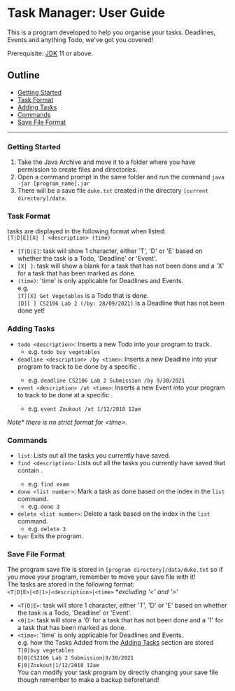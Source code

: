 # Task Manager: User Guide

This is a program developed to help you organise your tasks. Deadlines, Events and anything Todo, we've got you covered!


Prerequisite: [JDK](https://www.oracle.com/java/technologies/downloads/ "Java Development Kit") 11 or above.

## Outline
* [Getting Started](#Getting-Started)
* [Task Format](#Task-Format)
* [Adding Tasks](#Adding-Tasks)
* [Commands](#Commands)
* [Save File Format](#Save-File-Format)

-------------------------------
### Getting Started
1. Take the Java Archive and move it to a folder where you have permission to create files and directories.
2. Open a command prompt in the same folder and run the command `java -jar [program_name].jar`
3. There will be a save file `duke.txt` created in the directory `[current directory]/data`.

### Task Format
tasks are displayed in the following format when listed:  
`[T|D|E][X| ] <description> (time)` 
* `[T|D|E]`: task will show 1 character, either 'T', 'D' or 'E' based on whether the task is a Todo, 'Deadline' or 'Event'.  
* `[X| ]`: task will show a blank for a task that has not been done and a 'X' for a task that has been marked as done. 
* `(time)`: 'time' is only applicable for Deadlines and Events.  
  e.g.  
`[T][X] Get Vegetables` is a Todo that is done.  
`[D][ ] CS2106 Lab 2 (/by: 28/09/2021)` Is a Deadline that has not been done yet!

### Adding Tasks
* `todo <description>`: Inserts a new Todo into your program to track.
  * e.g. `todo buy vegetables`
* `deadline <description> /by <time>`: Inserts a new Deadline into your program to track to be done by a specific <time>.
   * e.g. `deadline CS2106 Lab 2 Submission /by 9/30/2021`
* `event <description> /at <time>`: Inserts a new Event into your program to track to be done at a specific <time>.
   * e.g. `event Zoukout /at 1/12/2018 12am`
<div style="text-align: left"><i>Note* there is no strict format for &lt;time&gt;.</i></div>

### Commands
* `list`: Lists out all the tasks you currently have saved.
* `find <description>`: Lists out all the tasks you currently have saved that contain <description>.
  * e.g. `find exam`
* `done <list number>`: Mark a task as done based on the index in the `list` command.
  * e.g. `done 3`
* `delete <list number>`: Delete a task based on the index in the `list` command.
  * e.g. `delete 3`
* `bye`: Exits the program.  

### Save File Format
The program save file is stored in `[program directory]/data/duke.txt` so if you move your program, remember to move your save file with it!  
The tasks are stored in the following format:  
`<T|D|E>|<0|1>|<description>|<time>` **excluding '<' and '>'*
* `<T|D|E>`: task will store 1 character, either 'T', 'D' or 'E' based on whether the task is a Todo, 'Deadline' or 'Event'.
* `<0|1>`: task will store a '0' for a task that has not been done and a '1' for a task that has been marked as done.
* `<time>`: 'time' is only applicable for Deadlines and Events.  
  e.g. how the Tasks Added from the [Adding Tasks](#Adding-Tasks) section are stored  
`T|0|buy vegetables`  
`D|0|CS2106 Lab 2 Submission|9/30/2021`  
`E|0|Zoukout|1/12/2018 12am`  
You can modify your task program by directly changing your save file though remember to make a backup beforehand!
